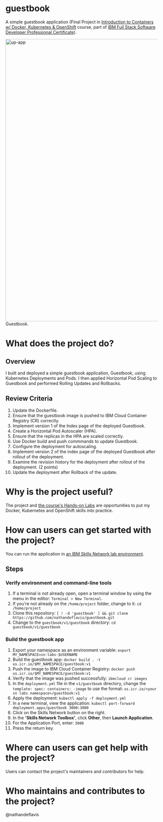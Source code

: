 # guestbook
A simple guestbook application (Final Project in [Introduction to Containers w/ Docker, Kubernetes & OpenShift](https://www.coursera.org/learn/ibm-containers-docker-kubernetes-openshift) course, part of [IBM Full Stack Software Developer Professional Certificate](https://www.coursera.org/professional-certificates/ibm-full-stack-cloud-developer)).

<img width="930" alt="up-app" src="https://github.com/user-attachments/assets/6ab222e8-0e41-4b41-9638-fc4623ae123f" />
Guestbook.

# What does the project do?
## Overview
I built and deployed a simple guestbook application, Guestbook, using Kubernetes Deployments and Pods. I then applied Horizontal Pod Scaling to Guestbook and performed Rolling Updates and Rollbacks.

## Review Criteria
1. Update the Dockerfile.
2. Ensure that the guestbook image is pushed to IBM Cloud Container Registry (CR) correctly.
3. Implement version 1 of the Index page of the deployed Guestbook.
4. Create a Horizontal Pod Autoscaler (HPA).
5. Ensure that the replicas in the HPA are scaled correctly.
6. Use Docker build and push commmands to update Guestbook.
7. Configure the deployment for autoscaling.
8. Implement version 2 of the index page of the deployed Guestbook after rollout of the deployment.
9. Examine the revision history for the deployment after rollout of the deployment. (2 points)
10. Update the deployment after Rollback of the update.

# Why is the project useful?
The project and [the course's Hands-on Labs](https://gist.github.com/nathandeflavis/0786fcf5bcc9feeab33ec3bca5463b81) are opportunities to put my Docker, Kubernetes and OpenShift skills into practice.

# How can users can get started with the project?
You can run the application in [an IBM Skills Network lab environment](https://skills.network).

## Steps
### Verify environment and command-line tools
1. If a terminal is not already open, open a terminal window by using the menu in the editor: `Terminal > New Terminal`.
2. If you're not already on the `/home/project` folder, change to it: `cd /home/project`
3. Clone this repository: `[ ! -d 'guestbook' ] && git clone https://github.com/nathandeflavis/guestbook.git`
4. Change to the `guestbook/v1/guestbook` directory: `cd guestbook/v1/guestbook`

 ### Build the guestbook app
1. Export your namespace as an environment variable: `export MY_NAMESPACE=sn-labs-$USERNAME`
2. Build the guestbook app: `docker build . -t us.icr.io/$MY_NAMESPACE/guestbook:v1`
3. Push the image to IBM Cloud Container Registry: `docker push us.icr.io/$MY_NAMESPACE/guestbook:v1`
4. Verify that the image was pushed successfully: `ibmcloud cr images`
5. In the `deployment.yml` file in the `v1/guestbook` directory, change the `template: spec: containers: -image` to use the format: `us.icr.io/<your sn labs namespace>/guestbook:v1`
6. Apply the deployment: `kubectl apply -f deployment.yml`
7. In a new terminal, view the application: `kubectl port-forward deployment.apps/guestbook 3000:3000`
8. Click on the Skills Network button on the right.
9. In the **'Skills Network Toolbox'**, click **Other**, then **Launch Application**.
10. For the Application Port, enter: `3000`
11. Press the return key.

# Where can users can get help with the project?
Users can contact the project's maintainers and contributors for help.

# Who maintains and contributes to the project?
@nathandeflavis
